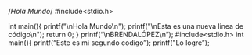 /*Hola Mundo*/
#include<stdio.h>

int main(){
  printf("\nHola Mundo\n");
  printf("\nEsta es una nueva linea de código\n");
  return 0;
}
printf(“\nBRENDALÓPEZ\n”);
#include<stdio.h>
                  int main(){
                        printf(“Este es mi segundo codigo”);
                        printf("Lo logre”);
                        
